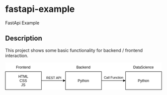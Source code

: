 # fastapi-example
FastApi Example

## Description
This project shows some basic functionality for backend / frontend interaction.

![docs/frontendbackend.drawio.png](docs/frontendbackend.drawio.png)
